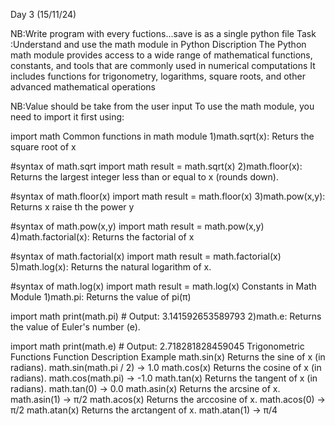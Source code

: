 Day 3 (15/11/24)

NB:Write program with every fuctions...save is as a single python file
Task :Understand and use the math module in Python
Discription
The Python math module provides access to a wide range of mathematical functions, constants, and tools that are commonly used in numerical computations It includes functions for trigonometry, logarithms, square roots, and other advanced mathematical operations

NB:Value should be take from the user input
To use the math module, you need to import it first using:

import math
Common functions in math module
1)math.sqrt(x):
Returs the square root of x

#syntax of math.sqrt
import math
result = math.sqrt(x)
2)math.floor(x):
Returns the largest integer less than or equal to x (rounds down).

#syntax of math.floor(x)
import math
result = math.floor(x)
3)math.pow(x,y):
Returns x raise th the power y

#syntax of math.pow(x,y)
import math
result = math.pow(x,y)
4)math.factorial(x):
Returns the factorial of x

#syntax of math.factorial(x)
import math
result = math.factorial(x)
5)math.log(x):
Returns the natural logarithm of x.

#syntax of math.log(x)
import math
result = math.log(x)
Constants in Math Module
1)math.pi:
Returns the value of pi(π)

import math
print(math.pi)  # Output: 3.141592653589793
2)math.e:
Returns the value of Euler's number (e).

import math
print(math.e)  # Output: 2.718281828459045
Trigonometric Functions
Function Description Example
math.sin(x) Returns the sine of x (in radians). math.sin(math.pi / 2) → 1.0
math.cos(x) Returns the cosine of x (in radians). math.cos(math.pi) → -1.0
math.tan(x) Returns the tangent of x (in radians). math.tan(0) → 0.0
math.asin(x) Returns the arcsine of x. math.asin(1) → π/2
math.acos(x) Returns the arccosine of x. math.acos(0) → π/2
math.atan(x) Returns the arctangent of x. math.atan(1) → π/4
